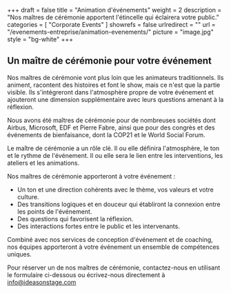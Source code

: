 +++
draft 		= false
title 		= "Animation d'événements"
weight		= 2
description = "Nos maîtres de cérémonie apportent l'étincelle qui éclairera votre public."
categories	= [ "Corporate Events" ]
showrefs	= false
urlredirect	= ""
url 			= "/evenements-entreprise/animation-evenements/"
picture		= "image.jpg"
style		= "bg-white"
+++

## Un maître de cérémonie pour votre événement

Nos maîtres de cérémonie vont plus loin que les animateurs traditionnels. Ils animent, racontent des histoires et font le show, mais ce n'est que la partie visible. Ils s'intégreront dans l'atmosphère propre de votre événement et ajouteront une dimension supplémentaire avec leurs questions amenant à la réflexion.

Nous avons été maîtres de cérémonie pour de nombreuses sociétés dont Airbus, Microsoft, EDF et Pierre Fabre, ainsi que pour des congrès et des événements de bienfaisance, dont la COP21 et le World Social Forum.

Le maître de cérémonie a un rôle clé. Il ou elle définira l'atmosphère, le ton et le rythme de l'événement. Il ou elle sera le lien entre les interventions, les ateliers et les animations.

Nos maîtres de cérémonie apporteront à votre événement :

* Un ton et une direction cohérents avec le thème, vos valeurs et votre culture.
* Des transitions logiques et en douceur qui établiront la connexion entre les points de l'événement.
* Des questions qui favorisent la réflexion.
* Des interactions fortes entre le public et les intervenants.

Combiné avec nos services de conception d'événement et de coaching, nos équipes apporteront à votre événement un ensemble de compétences uniques. 

Pour réserver un de nos maîtres de cérémonie, contactez-nous en utilisant le formulaire ci-dessous ou écrivez-nous directement à info@ideasonstage.com


[pic1]: image.jpg